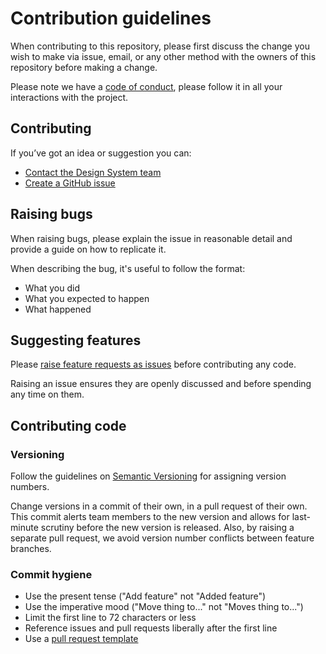 # Contribution guidelines

When contributing to this repository, please first discuss the change you wish to make via issue, email, or any other method with the owners of this repository before making a change.

Please note we have a [code of conduct](https://github.com/ministryofjustice/moj-design-system/blob/main/CODE_OF_CONDUCT.md), please follow it in all your interactions with the project.

## Contributing

If you’ve got an idea or suggestion you can:

* [Contact the Design System team](https://moj-design-system.herokuapp.com/get-in-touch)
* [Create a GitHub issue](https://github.com/ministryofjustice/mojdt-frontend/issues)

## Raising bugs

When raising bugs, please explain the issue in reasonable detail and provide a guide on how to replicate it.

When describing the bug, it's useful to follow the format:

- What you did
- What you expected to happen
- What happened

## Suggesting features

Please [raise feature requests as issues](https://github.com/ministryofjustice/moj-design-system/issues) before contributing any code.

Raising an issue ensures they are openly discussed and before spending any time on them.

## Contributing code

### Versioning

Follow the guidelines on [Semantic Versioning](semver.org) for assigning version numbers.

Change versions in a commit of their own, in a pull request of their own. This commit alerts team members to the new version and allows for last-minute scrutiny before the new version is released. Also, by raising a separate pull request, we avoid version number conflicts between feature branches.

### Commit hygiene

- Use the present tense ("Add feature" not "Added feature")
- Use the imperative mood ("Move thing to..." not "Moves thing to...")
- Limit the first line to 72 characters or less
- Reference issues and pull requests liberally after the first line
- Use a [pull request template](https://github.com/ministryofjustice/moj-design-system/blob/main/.github/PULL_REQUEST_TEMPLATE)
